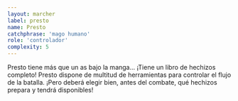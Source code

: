 ```yaml
---
layout: marcher
label: presto
name: Presto
catchphrase: 'mago humano'
role: 'controlador'
complexity: 5
---
```


Presto tiene más que un as bajo la manga... ¡Tiene un libro de hechizos completo! Presto dispone de multitud de herramientas para controlar el flujo de la batalla. ¡Pero deberá elegir bien, antes del combate, qué hechizos prepara y tendrá disponibles!
